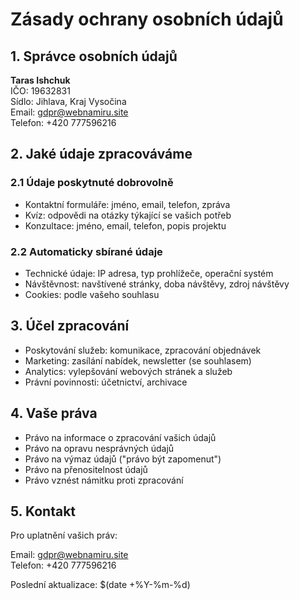 # Zásady ochrany osobních údajů

## 1. Správce osobních údajů

**Taras Ishchuk**  
IČO: 19632831  
Sídlo: Jihlava, Kraj Vysočina  
Email: gdpr@webnamiru.site  
Telefon: +420 777596216

## 2. Jaké údaje zpracováváme

### 2.1 Údaje poskytnuté dobrovolně
- Kontaktní formuláře: jméno, email, telefon, zpráva
- Kvíz: odpovědi na otázky týkající se vašich potřeb
- Konzultace: jméno, email, telefon, popis projektu

### 2.2 Automaticky sbírané údaje
- Technické údaje: IP adresa, typ prohlížeče, operační systém
- Návštěvnost: navštívené stránky, doba návštěvy, zdroj návštěvy
- Cookies: podle vašeho souhlasu

## 3. Účel zpracování

- Poskytování služeb: komunikace, zpracování objednávek
- Marketing: zasílání nabídek, newsletter (se souhlasem)
- Analytics: vylepšování webových stránek a služeb
- Právní povinnosti: účetnictví, archivace

## 4. Vaše práva

- Právo na informace o zpracování vašich údajů
- Právo na opravu nesprávných údajů
- Právo na výmaz údajů ("právo být zapomenut")
- Právo na přenositelnost údajů
- Právo vznést námitku proti zpracování

## 5. Kontakt

Pro uplatnění vašich práv:

Email: gdpr@webnamiru.site  
Telefon: +420 777596216

Poslední aktualizace: $(date +%Y-%m-%d)
